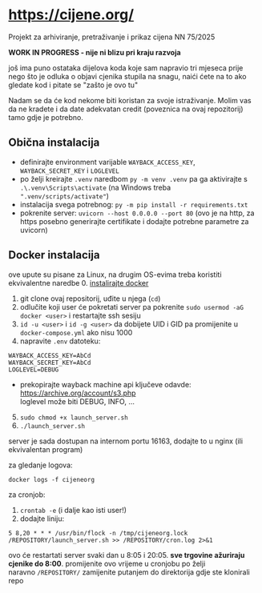 # https://cijene.org/

Projekt za arhiviranje, pretraživanje i prikaz cijena NN 75/2025  

**WORK IN PROGRESS - nije ni blizu pri kraju razvoja**  

još ima puno ostataka dijelova koda koje sam napravio tri mjeseca prije nego što je odluka o objavi cjenika stupila na snagu, naići ćete na to ako gledate kod i pitate se "zašto je ovo tu"

Nadam se da će kod nekome biti koristan za svoje istraživanje. Molim vas da ne kradete i da date adekvatan credit (poveznica na ovaj repozitorij) tamo gdje je potrebno.

## Obična instalacija
- definirajte environment varijable `WAYBACK_ACCESS_KEY`, `WAYBACK_SECRET_KEY` i `LOGLEVEL`
- po želji kreirajte `.venv` naredbom `py -m venv .venv` pa ga aktivirajte s `.\.venv\Scripts\activate` (na Windows treba `".venv/scripts/activate"`)
- instalacija svega potrebnog: `py -m pip install -r requirements.txt`
- pokrenite server: `uvicorn --host 0.0.0.0 --port 80` (ovo je na http, za https posebno generirajte certifikate i dodajte potrebne parametre za uvicorn)

## Docker instalacija
ove upute su pisane za Linux, na drugim OS-evima treba koristiti ekvivalentne naredbe
0. [instalirajte docker](https://docs.docker.com/engine/install/)
1. git clone ovaj repositorij, uđite u njega (`cd`)
2. odlučite koji user će pokretati server pa pokrenite `sudo usermod -aG docker <user>` i restartajte ssh sesiju
3. `id -u <user>` i `id -g <user>` da dobijete UID i GID pa promijenite u `docker-compose.yml` ako nisu 1000
4. napravite `.env` datoteku:
```
WAYBACK_ACCESS_KEY=AbCd
WAYBACK_SECRET_KEY=AbCd
LOGLEVEL=DEBUG
```
- prekopirajte wayback machine api ključeve odavde: https://archive.org/account/s3.php  
loglevel može biti DEBUG, INFO, ...
5. `sudo chmod +x launch_server.sh`
6. `./launch_server.sh`

server je sada dostupan na internom portu 16163, dodajte to u nginx (ili ekvivalentan program)

za gledanje logova:
```
docker logs -f cijeneorg
```

za cronjob:
1. `crontab -e`  (i dalje kao isti user!)
2. dodajte liniju:
```
5 8,20 * * * /usr/bin/flock -n /tmp/cijeneorg.lock /REPOSITORY/launch_server.sh >> /REPOSITORY/cron.log 2>&1
```
ovo će restartati server svaki dan u 8:05 i 20:05. **sve trgovine ažuriraju cjenike do 8:00**. promijenite ovo vrijeme u cronjobu po želji  
naravno `/REPOSITORY/` zamijenite putanjem do direktorija gdje ste klonirali repo

